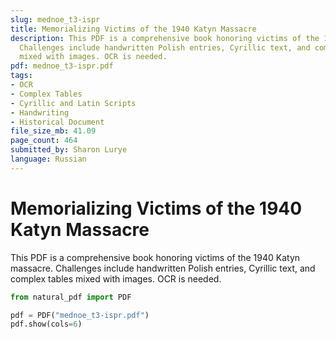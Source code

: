 ```yaml
---
slug: mednoe_t3-ispr
title: Memorializing Victims of the 1940 Katyn Massacre
description: This PDF is a comprehensive book honoring victims of the 1940 Katyn massacre.
  Challenges include handwritten Polish entries, Cyrillic text, and complex tables
  mixed with images. OCR is needed.
pdf: mednoe_t3-ispr.pdf
tags:
- OCR
- Complex Tables
- Cyrillic and Latin Scripts
- Handwriting
- Historical Document
file_size_mb: 41.09
page_count: 464
submitted_by: Sharon Lurye
language: Russian
---
```

# Memorializing Victims of the 1940 Katyn Massacre

This PDF is a comprehensive book honoring victims of the 1940 Katyn massacre. Challenges include handwritten Polish entries, Cyrillic text, and complex tables mixed with images. OCR is needed.

```python
from natural_pdf import PDF

pdf = PDF("mednoe_t3-ispr.pdf")
pdf.show(cols=6)
```